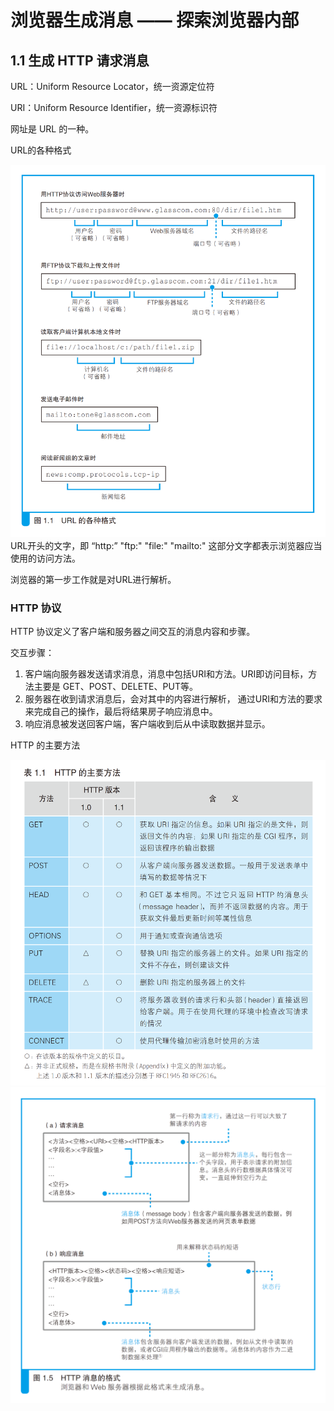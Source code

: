 # 浏览器生成消息 —— 探索浏览器内部

## 1.1 生成 HTTP 请求消息

URL：Uniform Resource Locator，统一资源定位符

URI：Uniform Resource Identifier，统一资源标识符

网址是 URL 的一种。

URL的各种格式

![](/网络是怎样连接的/img/1-1.png)URL开头的文字，即 “http:” "ftp:" "file:" "mailto:" 这部分文字都表示浏览器应当使用的访问方法。

浏览器的第一步工作就是对URL进行解析。

### HTTP 协议

HTTP 协议定义了客户端和服务器之间交互的消息内容和步骤。

交互步骤：

1. 客户端向服务器发送请求消息，消息中包括URI和方法。URI即访问目标，方法主要是 GET、POST、DELETE、PUT等。
2. 服务器在收到请求消息后，会对其中的内容进行解析， 通过URI和方法的要求来完成自己的操作，最后将结果房子响应消息中。
3. 响应消息被发送回客户端，客户端收到后从中读取数据并显示。

HTTP 的主要方法

![](/网络是怎样连接的/img/1-2.png)![](/网络是怎样连接的/img/1-3.png)

